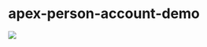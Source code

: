 # apex-person-account-demo
<img src="http://cdn-ak.f.st-hatena.com/images/fotolife/t/tyoshikawa1106/20161225/20161225130853.png" />
